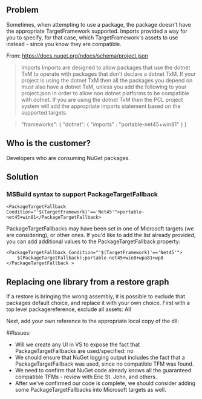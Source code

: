 ## Problem
Sometimes, when attempting to use a package, the package doesn't have the appropriate TargetFramework supported. Imports provided a way for you to specify, for that case, which TargetFramework's assets to use instead - since you know they are compatible.

From: https://docs.nuget.org/ndocs/schema/project.json
> Imports
> Imports are designed to allow packages that use the dotnet TxM to operate with packages that don't declare a dotnet TxM. If your project is using the dotnet TxM then all the packages you depend on must also have a dotnet TxM, unless you add the following to your project.json in order to allow non dotnet platforms to be compatible with dotnet. If you are using the dotnet TxM then the PCL project system will add the appropriate imports statement based on the supported targets. 

> "frameworks": { 
>     "dotnet": { "imports" : "portable-net45+win81" } 
> } 

## Who is the customer?
Developers who are consuming NuGet packages.

## Solution
### MSBuild syntax to support PackageTargetFallback

    <PackageTargetFallback Condition="'$(TargetFramework)'=='Net45'">portable-net45+win81</PackageTargetFallback>

PackageTargetFallbacks may have been set in one of Microsoft targets (we are considering), or other ones. If you'd like to add the list already provided, you can add additional values to the PackageTargetFallback property:

    <PackageTargetFallback Condition="'$(TargetFramework)'=='Net45'">
        $(PackageTargetFallback);portable-net45+win8+wpa81+wp8
    </PackageTargetFallback >

## Replacing one library from a restore graph
If a restore is bringing the wrong assembly, it is possible to exclude that packages default choice, and replace it with your own choice. First with a top level packagereference, exclude all assets:
    <PackageReference Include="Newtonsoft.Json" Version="9.0.1">
        <ExcludeAssets>All</ExcludeAssets>
    </PackageReference>

Next, add your own reference to the appropriate local copy of the dll:
    <Reference Include="Newtonsoft.Json.dll" />

##Issues:
* Will we create any UI in VS to expose the fact that PackageTargetFallbacks are used/specified: no
* We should ensure that NuGet logging output includes the fact that a PackageTargetFallback was used, since no compatible TFM was found.
* We need to confirm that NuGet code already knows all the guaranteed compatible TFMs - review with Eric St. John, and others.
* After we've confirmed our code is complete, we should consider adding some PackageTargetFallbacks into Microsoft targets as well.



